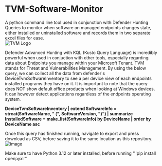 # TVM-Software-Monitor
A python command line tool used in conjunction with Defender Hunting Queries to monitor when software on managed endpoints changes state, either installed or uninstalled software and records them in two separate excel files for ease.  
![TVM Logo](https://github.com/user-attachments/assets/8584340c-2367-45cf-8bd9-d0462775f4bb)


Defender Advanced Hunting with KQL (Kusto Query Language) is incredibly powerful when used in conjuction with other tools, especially regarding data about Endpoints you manage within your Microsoft Tenant. TVM stands for Threat and Vulnerabilities Management.
By using the below query, we can collect all the data from defender's DeviceTvmSoftwareInventory to see a per device view of each endpoints installed programs they have on it. It is important to note that the query does NOT show default office products when looking at Windows devices. It can however detect applications regardless of the endpoints operating system.

****DeviceTvmSoftwareInventory
| extend SoftwareInfo = strcat(SoftwareName, " (", SoftwareVersion, ")")
| summarize InstalledSoftware = make_list(SoftwareInfo) by DeviceName
| order by DeviceName asc****


Once this query has finished running, navigate to export and press download as CSV, before saving it to the same location as this repository.
![image](https://github.com/user-attachments/assets/9da72f00-4f78-4925-9476-ec0062f5ee62)

Make sure to have Python 3.12 or later installed, before running '''pip install openpyxl'''
